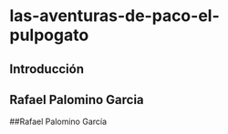 # las-aventuras-de-paco-el-pulpogato

## Introducción

## Rafael Palomino Garcia
##Rafael Palomino García
